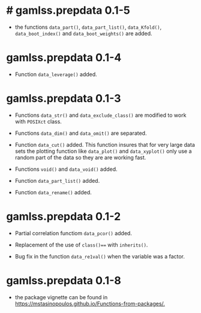 
# # gamlss.prepdata 0.1-5

*  the functions `data_part()`, `data_part_list()`, `data_Kfold()`, `data_boot_index()` and `data_boot_weights()` are  added. 

# gamlss.prepdata 0.1-4

* Function `data_leverage()` added.


# gamlss.prepdata 0.1-3

* Functions `data_str()` and `data_exclude_class()` are modified to work with `POSIXct` class.

* Functions `data_dim()` and `data_omit()` are separated.

* Function `data_cut()` added. This function insures that for very large data sets the plotting function like `data_plot()` and `data_xyplot()` only use a random part of the data so they are are working fast.

* Functions `void()` and `data_void()` added.

* Function `data_part_list()` added.

* Function `data_rename()` added.


# gamlss.prepdata 0.1-2

* Partial correlation functiom `data_pcor()` added.

* Replacement of the use of `class()==` with `inherits()`.

* Bug fix in the function `data_re1val()` when the variable was a factor.

# gamlss.prepdata 0.1-8


* the package vignette can be found in <https://mstasinopoulos.github.io/Functions-from-packages/.>    